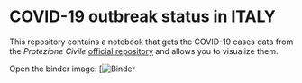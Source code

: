 # COVID-19 outbreak status in ITALY

This repository contains a notebook that gets the COVID-19 cases data from the *Protezione Civile* [official repository](https://github.com/pcm-dpc/COVID-19) and allows you to visualize them.

Open the binder image: [![Binder](https://mybinder.org/v2/gh/Miguel-ASM/COVID_19_ITALIA/master?urlpath=apps%2FCOVID-19_Italia.ipynb)
